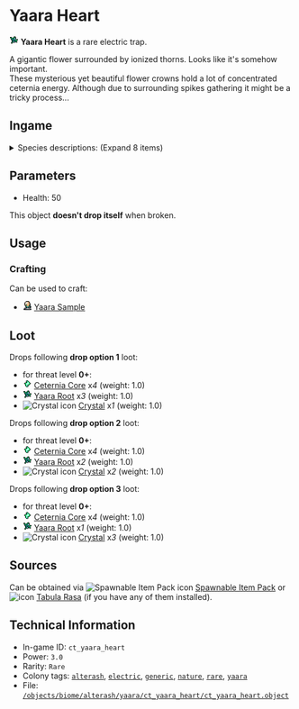 # Yaara Heart

<img src="https://raw.githubusercontent.com/Ceterai/Enternia/main/objects/biome/alterash/yaara/ct_yaara_heart/icon.png" alt="Yaara Heart icon" loading="lazy" height="16px" width="auto" /> **Yaara Heart** is a rare electric trap.

A gigantic flower surrounded by ionized thorns. Looks like it's somehow important.  
These mysterious yet beautiful flower crowns hold a lot of concentrated ceternia energy. Although due to surrounding spikes gathering it might be a tricky process...

## Ingame

<details markdown="1"><summary>Species descriptions: (Expand 8 items)</summary>

- Alta: This is one of the hearts of the surrounding yaara. I can gather <img src="https://raw.githubusercontent.com/Ceterai/Enternia/main/items/generic/produce/ct_yaara_root.png" alt="Yaara Root icon" loading="lazy" height="16px" width="auto" /> [yaara roots](https://ceterai.github.io/MyEnternia/Wiki/YaaraRoot) and <img src="https://raw.githubusercontent.com/Ceterai/Enternia/main/items/generic/crafting/ct_ceternia_core.png" alt="Ceternia Core icon" loading="lazy" height="16px" width="auto" /> [ceternia cores](https://ceterai.github.io/MyEnternia/Wiki/CeterniaCore) from it.
- Apex: A big flower with sharp vines around it. Better not to touch them.
- Avian: This flower is so magnificent!! Better be careful though, those spikes are sharp.
- Floran: Thisss big flower isss the heart of this place. Connected to everything. Floran show ressspect.
- Glitch: Astonished. This flower is very pretty. And so big.
- Human: A very beautiful flower with very sharp thorns.
- Hylotl: This astonishing flower somehow feels important.
- Novakid: That's pretty big flower if I've ever seen one.

</details>

## Parameters

- Health: 50

This object **doesn't drop itself** when broken.

## Usage

### Crafting

Can be used to craft:

- <img src="https://raw.githubusercontent.com/Ceterai/Enternia/main/objects/alta/special/samples/yaara/icon.png" alt="Yaara Sample icon" loading="lazy" height="16px" width="auto" /> [Yaara Sample](https://ceterai.github.io/MyEnternia/Wiki/YaaraSample)

## Loot

Drops following **drop option 1** loot:

- for threat level **0+**:
- <img src="https://raw.githubusercontent.com/Ceterai/Enternia/main/items/generic/crafting/ct_ceternia_core.png" alt="Ceternia Core icon" loading="lazy" height="16px" width="auto" /> [Ceternia Core](https://ceterai.github.io/MyEnternia/Wiki/CeterniaCore) x*4* (weight: 1.0)
- <img src="https://raw.githubusercontent.com/Ceterai/Enternia/main/items/generic/produce/ct_yaara_root.png" alt="Yaara Root icon" loading="lazy" height="16px" width="auto" /> [Yaara Root](https://ceterai.github.io/MyEnternia/Wiki/YaaraRoot) x*3* (weight: 1.0)
- <img src="https://starbounder.org/mediawiki/images/3/31/Crystal.png" alt="Crystal icon" loading="lazy" height="16px" width="12px" /> [Crystal](https://starbounder.org/Crystal) x*1* (weight: 1.0)

Drops following **drop option 2** loot:

- for threat level **0+**:
- <img src="https://raw.githubusercontent.com/Ceterai/Enternia/main/items/generic/crafting/ct_ceternia_core.png" alt="Ceternia Core icon" loading="lazy" height="16px" width="auto" /> [Ceternia Core](https://ceterai.github.io/MyEnternia/Wiki/CeterniaCore) x*4* (weight: 1.0)
- <img src="https://raw.githubusercontent.com/Ceterai/Enternia/main/items/generic/produce/ct_yaara_root.png" alt="Yaara Root icon" loading="lazy" height="16px" width="auto" /> [Yaara Root](https://ceterai.github.io/MyEnternia/Wiki/YaaraRoot) x*2* (weight: 1.0)
- <img src="https://starbounder.org/mediawiki/images/3/31/Crystal.png" alt="Crystal icon" loading="lazy" height="16px" width="12px" /> [Crystal](https://starbounder.org/Crystal) x*2* (weight: 1.0)

Drops following **drop option 3** loot:

- for threat level **0+**:
- <img src="https://raw.githubusercontent.com/Ceterai/Enternia/main/items/generic/crafting/ct_ceternia_core.png" alt="Ceternia Core icon" loading="lazy" height="16px" width="auto" /> [Ceternia Core](https://ceterai.github.io/MyEnternia/Wiki/CeterniaCore) x*4* (weight: 1.0)
- <img src="https://raw.githubusercontent.com/Ceterai/Enternia/main/items/generic/produce/ct_yaara_root.png" alt="Yaara Root icon" loading="lazy" height="16px" width="auto" /> [Yaara Root](https://ceterai.github.io/MyEnternia/Wiki/YaaraRoot) x*1* (weight: 1.0)
- <img src="https://starbounder.org/mediawiki/images/3/31/Crystal.png" alt="Crystal icon" loading="lazy" height="16px" width="12px" /> [Crystal](https://starbounder.org/Crystal) x*3* (weight: 1.0)

## Sources

Can be obtained via <img src="https://raw.githubusercontent.com/Silverfeelin/Starbound-SpawnableItemPack/master/interface/sip/iconSmall.png" alt="Spawnable Item Pack icon" width="18" height="14"/> [Spawnable Item Pack](https://steamcommunity.com/sharedfiles/filedetails/?id=733665104) or <img src="https://steamuserimages-a.akamaihd.net/ugc/263843960696222713/3EC9A7C005541F7D577EBCB8C5736B4EFC9973D6/" alt="icon" width="8" height="12"/> [Tabula Rasa](https://community.playstarbound.com/resources/the-tabula-rasa.3222/) (if you have any of them installed).

## Technical Information

- In-game ID: `ct_yaara_heart`
- Power: `3.0`
- Rarity: `Rare`
- Colony tags: [`alterash`](https://ceterai.github.io/MyEnternia/Wiki/Tags/Alterash), [`electric`](https://ceterai.github.io/MyEnternia/Wiki/Tags/Electric), [`generic`](https://ceterai.github.io/MyEnternia/Wiki/Tags/Generic), [`nature`](https://ceterai.github.io/MyEnternia/Wiki/Tags/Nature), [`rare`](https://ceterai.github.io/MyEnternia/Wiki/Tags/Rare), [`yaara`](https://ceterai.github.io/MyEnternia/Wiki/Tags/Yaara)
- File: [`/objects/biome/alterash/yaara/ct_yaara_heart/ct_yaara_heart.object`](https://github.com/Ceterai/Enternia/blob/main/objects/biome/alterash/yaara/ct_yaara_heart/ct_yaara_heart.object)
